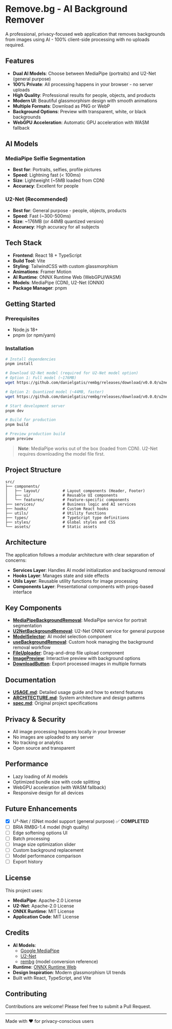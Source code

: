 # Remove.bg - AI Background Remover

A professional, privacy-focused web application that removes backgrounds from images using AI - 100% client-side processing with no uploads required.

## Features

- **Dual AI Models**: Choose between MediaPipe (portraits) and U2-Net (general purpose)
- **100% Private**: All processing happens in your browser - no server uploads
- **High Quality**: Professional results for people, objects, and products
- **Modern UI**: Beautiful glassmorphism design with smooth animations
- **Multiple Formats**: Download as PNG or WebP
- **Background Options**: Preview with transparent, white, or black backgrounds
- **WebGPU Acceleration**: Automatic GPU acceleration with WASM fallback

## AI Models

### MediaPipe Selfie Segmentation
- **Best for**: Portraits, selfies, profile pictures
- **Speed**: Lightning fast (< 100ms)
- **Size**: Lightweight (~5MB loaded from CDN)
- **Accuracy**: Excellent for people

### U2-Net (Recommended)
- **Best for**: General purpose - people, objects, products
- **Speed**: Fast (~300-500ms)
- **Size**: ~176MB (or 44MB quantized version)
- **Accuracy**: High accuracy for all subjects

## Tech Stack

- **Frontend**: React 18 + TypeScript
- **Build Tool**: Vite
- **Styling**: TailwindCSS with custom glassmorphism
- **Animations**: Framer Motion
- **AI Runtime**: ONNX Runtime Web (WebGPU/WASM)
- **Models**: MediaPipe (CDN), U2-Net (ONNX)
- **Package Manager**: pnpm

## Getting Started

### Prerequisites

- Node.js 18+
- pnpm (or npm/yarn)

### Installation

```bash
# Install dependencies
pnpm install

# Download U2-Net model (required for U2-Net model option)
# Option 1: Full model (~176MB)
wget https://github.com/danielgatis/rembg/releases/download/v0.0.0/u2net.onnx -P public/models/

# Option 2: Quantized model (~44MB, faster)
wget https://github.com/danielgatis/rembg/releases/download/v0.0.0/u2net_quant.onnx -O public/models/u2net.onnx

# Start development server
pnpm dev

# Build for production
pnpm build

# Preview production build
pnpm preview
```

> **Note**: MediaPipe works out of the box (loaded from CDN). U2-Net requires downloading the model file first.

## Project Structure

```
src/
├── components/
│   ├── layout/          # Layout components (Header, Footer)
│   ├── ui/              # Reusable UI components
│   └── features/        # Feature-specific components
├── services/            # Business logic and AI services
├── hooks/               # Custom React hooks
├── utils/               # Utility functions
├── types/               # TypeScript type definitions
├── styles/              # Global styles and CSS
└── assets/              # Static assets
```

## Architecture

The application follows a modular architecture with clear separation of concerns:

- **Services Layer**: Handles AI model initialization and background removal
- **Hooks Layer**: Manages state and side effects
- **Utils Layer**: Reusable utility functions for image processing
- **Components Layer**: Presentational components with props-based interface

## Key Components

- **[MediaPipeBackgroundRemoval](src/services/MediaPipeBackgroundRemoval.ts)**: MediaPipe service for portrait segmentation
- **[U2NetBackgroundRemoval](src/services/U2NetBackgroundRemoval.ts)**: U2-Net ONNX service for general purpose
- **[ModelSelector](src/components/features/ModelSelector.tsx)**: AI model selection component
- **[useBackgroundRemoval](src/hooks/useBackgroundRemoval.ts)**: Custom hook managing the background removal workflow
- **[FileUploader](src/components/ui/FileUploader.tsx)**: Drag-and-drop file upload component
- **[ImagePreview](src/components/ui/ImagePreview.tsx)**: Interactive preview with background options
- **[DownloadButton](src/components/ui/DownloadButton.tsx)**: Export processed images in multiple formats

## Documentation

- **[USAGE.md](USAGE.md)**: Detailed usage guide and how to extend features
- **[ARCHITECTURE.md](ARCHITECTURE.md)**: System architecture and design patterns
- **[spec.md](spec.md)**: Original project specifications

## Privacy & Security

- All image processing happens locally in your browser
- No images are uploaded to any server
- No tracking or analytics
- Open source and transparent

## Performance

- Lazy loading of AI models
- Optimized bundle size with code splitting
- WebGPU acceleration (with WASM fallback)
- Responsive design for all devices

## Future Enhancements

- [x] U²-Net / ISNet model support (general purpose) ✅ **COMPLETED**
- [ ] BRIA RMBG-1.4 model (high quality)
- [ ] Edge softening options UI
- [ ] Batch processing
- [ ] Image size optimization slider
- [ ] Custom background replacement
- [ ] Model performance comparison
- [ ] Export history

## License

This project uses:
- **MediaPipe**: Apache-2.0 License
- **U2-Net**: Apache-2.0 License
- **ONNX Runtime**: MIT License
- **Application Code**: MIT License

## Credits

- **AI Models**:
  - [Google MediaPipe](https://github.com/google/mediapipe)
  - [U2-Net](https://github.com/xuebinqin/U-2-Net)
  - [rembg](https://github.com/danielgatis/rembg) (model conversion reference)
- **Runtime**: [ONNX Runtime Web](https://github.com/microsoft/onnxruntime)
- **Design Inspiration**: Modern glassmorphism UI trends
- Built with React, TypeScript, and Vite

## Contributing

Contributions are welcome! Please feel free to submit a Pull Request.

---

Made with ❤️ for privacy-conscious users

